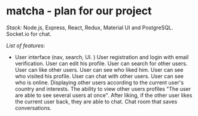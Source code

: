 # matcha - plan for our project 

*Stack:*
Node.js, Express, React, Redux, Material UI and PostgreSQL.
Socket.io for chat.

*List of features:*
- User interface (nav, search, UI. )
User registration and login with email verification. 
User can edit his profile. 
User can search for other users.  
User can like other users. 
User can see who liked him. 
User can see who visited his profile. 
User can chat with other users. 
User can see who is online. 
Displaying other users according to the current user's country and interests. 
The ability to view other users profiles "The user are able to see several users at once". 
After liking, if the other user likes the current user back, they are able to chat. 
Chat room that saves conversations.  

